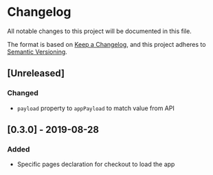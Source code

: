 # Changelog

All notable changes to this project will be documented in this file.

The format is based on [Keep a Changelog](https://keepachangelog.com/en/1.0.0/),
and this project adheres to [Semantic Versioning](https://semver.org/spec/v2.0.0.html).

## [Unreleased]

### Changed

- `payload` property to `appPayload` to match value from API

## [0.3.0] - 2019-08-28

### Added

- Specific pages declaration for checkout to load the app
